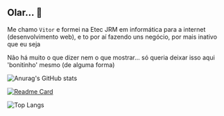 ## Olar... 👋

Me chamo ```Vitor``` e formei na Etec JRM em informática para a internet (desenvolvimento web), e to por aí fazendo uns negócio, por mais inativo que eu seja

Não há muito o que dizer nem o que mostrar... só queria deixar isso aqui 'bonitinho' mesmo (de alguma forma)

![Anurag's GitHub stats](https://github-readme-stats.vercel.app/api?username=vithord&show_icons=true&theme=synthwave&include_all_commits=true)

[![Readme Card](https://github-readme-stats.vercel.app/api/pin/?username=vithord&repo=Loja&theme=synthwave&include_all_commits=true&include_all_commits=true&langs_count=20)](https://github.com/vithord/Loja)

![Top Langs](https://github-readme-stats.vercel.app/api/top-langs/?username=vithord&theme=cobalt&include_all_commits=true&langs_count=20)
